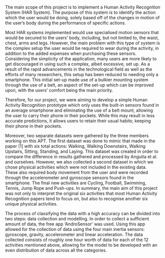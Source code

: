 
The main scope of this project is to implement a Human Activity Recognition System (HAR System). The purpose of this system is to identify the action which the user would be doing, solely based off of the changes in motion of the user’s body during the performance of specific actions.

Most HAR systems implemented would use specialised motion sensors that would be secured to the users’ body, including, but not limited to, the waist, chest, arms and legs. However, the main problem with this type of system is the complex setup the user would be required to wear during the activity, in addition to the added expenses when purchasing these sensors. Considering the simplicity of the application, many users are more likely to get discouraged in using such a complex, albeit excessive, set up. As a result of the rapid advancements in the technological field as well as the efforts of many researchers, this setup has been reduced to needing only a smartphone. This initial set-up made use of a bulkier mounting system through the use of a belt, an aspect of the set-up which can be improved upon, with the users’ comfort being the main priority.

Therefore, for our project, we were aiming to develop a simple Human Activity Recognition prototype which only uses the built-in sensors found in an average smartphone and eliminating the use of a belt mount, allowing the user to carry their phone in their pockets. While this may result in less accurate predictions, it allows users to retain their usual habits; keeping their phone in their pockets.

Moreover, two separate datasets were gathered by the three members working on this APT. The first dataset was done to mimic that made in the paper [1] with six total actions: Walking, Walking Downstairs, Walking Upstairs, Sitting, Standing, and Laying. This dataset was created in order to compare the difference in results gathered and processed by Anguita et al. and ourselves. However, we also collected a second dataset in which we chose physical activities which were not included in the existing data. These also required body movement from the user and were recorded through the accelerometer and gyroscope sensors found in the smartphone. The final new activities are Cycling, Football, Swimming, Tennis, Jump Rope and Push-ups. In summary, the main aim of this project was not only to interpret the original six activities that most Human Activity Recognition papers tend to focus on, but also to recognise another six unique physical activities.

The process of classifying the data with a high accuracy can be divided into two steps: data collection and modelling. In order to collect a sufficient amount of data, the free app ‘AndroSensor’ was used. Using this app allowed for the collection of data using the four main inertia sensors: gyroscope, gravity, accelerometer and linear acceleration. The data collected consists of roughly one hour worth of data for each of the 12 activities mentioned above, allowing for the model to be developed with an even distribution of data across all the categories.
